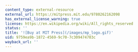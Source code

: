 ```yaml
---
content_type: external-resource
external_url: https://mitpress.mit.edu/9780262162098
has_external_license_warning: true
license: https://en.wikipedia.org/wiki/All_rights_reserved
status: ''
title: '![Buy at MIT Press](/images/mp_logo.gif)'
uid: 9759ea9b-1872-4569-9c70-7c309474703c
wayback_url: ''
---
```

